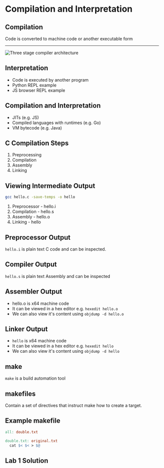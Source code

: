 Compilation and Interpretation
==============================

Compilation
-----------

Code is converted to machine code or another executable form

---

![Three stage compiler architecture](https://upload.wikimedia.org/wikipedia/commons/c/cc/Compiler_design.svg)

Interpretation
--------------

- Code is executed by another program
- Python REPL example
- JS browser REPL example

Compilation and Interpretation
------------------------------

- JITs (e.g. JS)
- Compiled languages with runtimes (e.g. Go)
- VM bytecode (e.g. Java)

C Compilation Steps
--------------------

1. Preprocessing
2. Compilation
3. Assembly
4. Linking

Viewing Intermediate Output
---------------------------

```sh
gcc hello.c -save-temps -o hello
```

1. Preprocessor - hello.i
2. Compilation - hello.s
3. Assembly - hello.o
4. Linking - hello

Preprocessor Output
-------------------

`hello.i` is plain text C code and can be inspected.

Compiler Output
---------------

`hello.s` is plain text Assembly and can be inspected

Assembler Output
----------------

- hello.o is x64 machine code
- It can be viewed in a hex editor e.g. `hexedit hello.o`
- We can also view it's content using `objdump -d hello.o`

Linker Output
-------------

- `hello` is x64 machine code
- It can be viewed in a hex editor e.g. `hexedit hello`
- We can also view it's content using `objdump -d hello`

make
----

`make` is a build automation tool

makefiles
---------

Contain a set of directives that instruct make how to create a target.

Example makefile
----------------

```makefile
all: double.txt

double.txt: original.txt
  cat $< $< > $@
```

Lab 1 Solution
--------------
